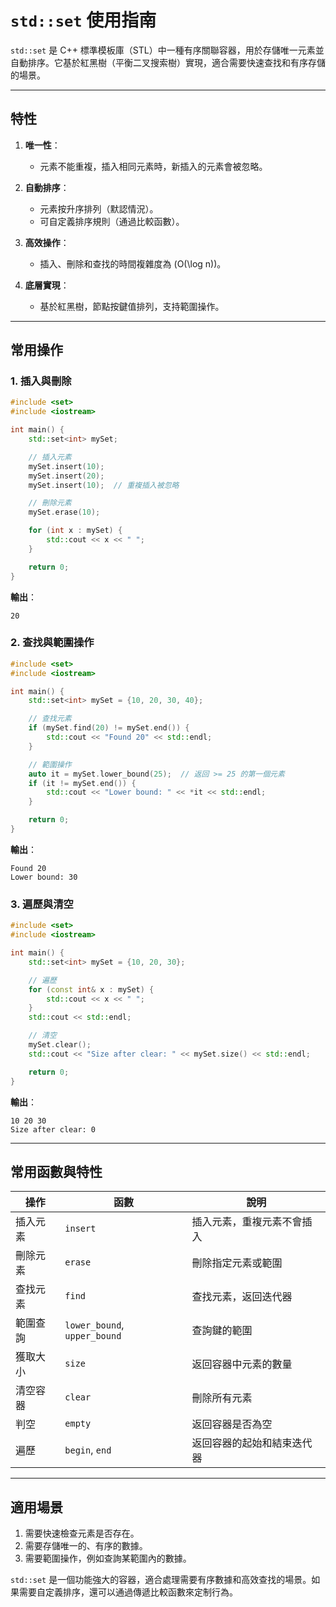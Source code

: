 # `std::set` 使用指南

`std::set` 是 C++ 標準模板庫（STL）中一種有序關聯容器，用於存儲唯一元素並自動排序。它基於紅黑樹（平衡二叉搜索樹）實現，適合需要快速查找和有序存儲的場景。

---

## **特性**

1. **唯一性**：
   
   - 元素不能重複，插入相同元素時，新插入的元素會被忽略。
2. **自動排序**：
   
   - 元素按升序排列（默認情況）。
   - 可自定義排序規則（通過比較函數）。
3. **高效操作**：
   
   - 插入、刪除和查找的時間複雜度為 \(O(\log n)\)。
4. **底層實現**：
   
   - 基於紅黑樹，節點按鍵值排列，支持範圍操作。

---

## **常用操作**

### **1. 插入與刪除**

```cpp
#include <set>
#include <iostream>

int main() {
    std::set<int> mySet;

    // 插入元素
    mySet.insert(10);
    mySet.insert(20);
    mySet.insert(10);  // 重複插入被忽略

    // 刪除元素
    mySet.erase(10);

    for (int x : mySet) {
        std::cout << x << " ";
    }

    return 0;
}
```

**輸出**：

```
20
```

### **2. 查找與範圍操作**

```cpp
#include <set>
#include <iostream>

int main() {
    std::set<int> mySet = {10, 20, 30, 40};

    // 查找元素
    if (mySet.find(20) != mySet.end()) {
        std::cout << "Found 20" << std::endl;
    }

    // 範圍操作
    auto it = mySet.lower_bound(25);  // 返回 >= 25 的第一個元素
    if (it != mySet.end()) {
        std::cout << "Lower bound: " << *it << std::endl;
    }

    return 0;
}
```

**輸出**：

```
Found 20
Lower bound: 30
```

### **3. 遍歷與清空**

```cpp
#include <set>
#include <iostream>

int main() {
    std::set<int> mySet = {10, 20, 30};

    // 遍歷
    for (const int& x : mySet) {
        std::cout << x << " ";
    }
    std::cout << std::endl;

    // 清空
    mySet.clear();
    std::cout << "Size after clear: " << mySet.size() << std::endl;

    return 0;
}
```

**輸出**：

```
10 20 30
Size after clear: 0
```

---

## **常用函數與特性**

| **操作**           | **函數**                 | **說明**                                   |
|--------------------|--------------------------|------------------------------------------|
| 插入元素           | `insert`                | 插入元素，重複元素不會插入               |
| 刪除元素           | `erase`                 | 刪除指定元素或範圍                        |
| 查找元素           | `find`                  | 查找元素，返回迭代器                      |
| 範圍查詢           | `lower_bound`, `upper_bound` | 查詢鍵的範圍                             |
| 獲取大小           | `size`                  | 返回容器中元素的數量                      |
| 清空容器           | `clear`                 | 刪除所有元素                              |
| 判空               | `empty`                 | 返回容器是否為空                          |
| 遍歷               | `begin`, `end`          | 返回容器的起始和結束迭代器                |

---

## **適用場景**

1. 需要快速檢查元素是否存在。
2. 需要存儲唯一的、有序的數據。
3. 需要範圍操作，例如查詢某範圍內的數據。

`std::set` 是一個功能強大的容器，適合處理需要有序數據和高效查找的場景。如果需要自定義排序，還可以通過傳遞比較函數來定制行為。


